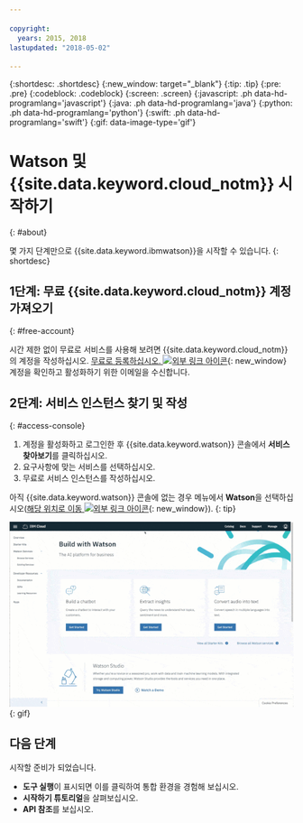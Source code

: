 ```yaml
---

copyright:
  years: 2015, 2018
lastupdated: "2018-05-02"

---
```


{:shortdesc: .shortdesc}
{:new_window: target="_blank"}
{:tip: .tip}
{:pre: .pre}
{:codeblock: .codeblock}
{:screen: .screen}
{:javascript: .ph data-hd-programlang='javascript'}
{:java: .ph data-hd-programlang='java'}
{:python: .ph data-hd-programlang='python'}
{:swift: .ph data-hd-programlang='swift'}
{:gif: data-image-type='gif'}

# Watson 및 {{site.data.keyword.cloud_notm}} 시작하기
{: #about}

몇 가지 단계만으로 {{site.data.keyword.ibmwatson}}을 시작할 수 있습니다.
{: shortdesc}

## 1단계: 무료 {{site.data.keyword.cloud_notm}} 계정 가져오기
{: #free-account}

시간 제한 없이 무료로 서비스를 사용해 보려면 {{site.data.keyword.cloud_notm}}의 계정을 작성하십시오. [무료로 등록하십시오. ![외부 링크 아이콘](../../icons/launch-glyph.svg "외부 링크 아이콘")](https://{DomainName}/registration/?target=%2Fdeveloper%2Fwatson%2Fdashboard){: new_window} 계정을 확인하고 활성화하기 위한 이메일을 수신합니다.

## 2단계: 서비스 인스턴스 찾기 및 작성
{: #access-console}

1.  계정을 활성화하고 로그인한 후 {{site.data.keyword.watson}} 콘솔에서 **서비스 찾아보기**를 클릭하십시오.
1.  요구사항에 맞는 서비스를 선택하십시오.
1.  무료로 서비스 인스턴스를 작성하십시오.

아직 {{site.data.keyword.watson}} 콘솔에 없는 경우 메뉴에서 **Watson**을 선택하십시오([해당 위치로 이동 ![외부 링크 아이콘](../../icons/launch-glyph.svg "외부 링크 아이콘")](https://{DomainName}/developer/watson/){: new_window}).
{: tip}

![메뉴를 클릭한 후 Watson 클릭](images/ic-create-service.gif){: gif}

## 다음 단계

시작할 준비가 되었습니다.

- **도구 실행**이 표시되면 이를 클릭하여 통합 환경을 경험해 보십시오.
- **시작하기 튜토리얼**을 살펴보십시오.
- **API 참조**를 보십시오.

